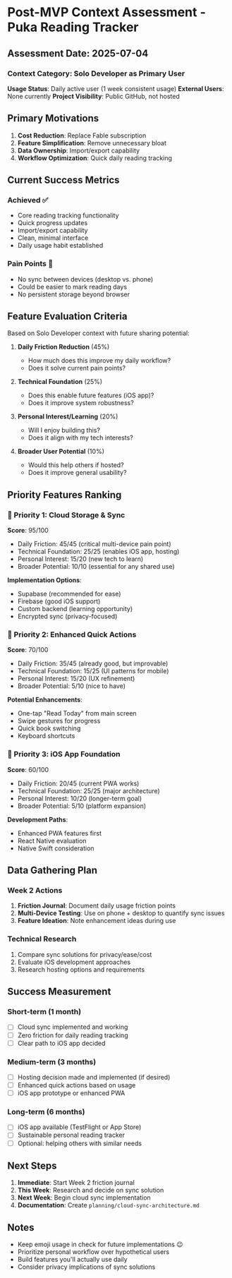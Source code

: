 # Post-MVP Context Assessment - Puka Reading Tracker

## Assessment Date: 2025-07-04

### Context Category: Solo Developer as Primary User

**Usage Status**: Daily active user (1 week consistent usage)
**External Users**: None currently
**Project Visibility**: Public GitHub, not hosted

## Primary Motivations

1. **Cost Reduction**: Replace Fable subscription
2. **Feature Simplification**: Remove unnecessary bloat
3. **Data Ownership**: Import/export capability
4. **Workflow Optimization**: Quick daily reading tracking

## Current Success Metrics

### Achieved ✅
- Core reading tracking functionality
- Quick progress updates
- Import/export capability
- Clean, minimal interface
- Daily usage habit established

### Pain Points 🔧
- No sync between devices (desktop vs. phone)
- Could be easier to mark reading days
- No persistent storage beyond browser

## Feature Evaluation Criteria

Based on Solo Developer context with future sharing potential:

1. **Daily Friction Reduction** (45%)
   - How much does this improve my daily workflow?
   - Does it solve current pain points?

2. **Technical Foundation** (25%)
   - Does this enable future features (iOS app)?
   - Does it improve system robustness?

3. **Personal Interest/Learning** (20%)
   - Will I enjoy building this?
   - Does it align with my tech interests?

4. **Broader User Potential** (10%)
   - Would this help others if hosted?
   - Does it improve general usability?

## Priority Features Ranking

### 🥇 Priority 1: Cloud Storage & Sync
**Score**: 95/100
- Daily Friction: 45/45 (critical multi-device pain point)
- Technical Foundation: 25/25 (enables iOS app, hosting)
- Personal Interest: 15/20 (new tech to learn)
- Broader Potential: 10/10 (essential for any shared use)

**Implementation Options**:
- Supabase (recommended for ease)
- Firebase (good iOS support)
- Custom backend (learning opportunity)
- Encrypted sync (privacy-focused)

### 🥈 Priority 2: Enhanced Quick Actions
**Score**: 70/100
- Daily Friction: 35/45 (already good, but improvable)
- Technical Foundation: 15/25 (UI patterns for mobile)
- Personal Interest: 15/20 (UX refinement)
- Broader Potential: 5/10 (nice to have)

**Potential Enhancements**:
- One-tap "Read Today" from main screen
- Swipe gestures for progress
- Quick book switching
- Keyboard shortcuts

### 🥉 Priority 3: iOS App Foundation
**Score**: 60/100
- Daily Friction: 20/45 (current PWA works)
- Technical Foundation: 25/25 (major architecture)
- Personal Interest: 10/20 (longer-term goal)
- Broader Potential: 5/10 (platform expansion)

**Development Paths**:
- Enhanced PWA features first
- React Native evaluation
- Native Swift consideration

## Data Gathering Plan

### Week 2 Actions
1. **Friction Journal**: Document daily usage friction points
2. **Multi-Device Testing**: Use on phone + desktop to quantify sync issues
3. **Feature Ideation**: Note enhancement ideas during use

### Technical Research
1. Compare sync solutions for privacy/ease/cost
2. Evaluate iOS development approaches
3. Research hosting options and requirements

## Success Measurement

### Short-term (1 month)
- [ ] Cloud sync implemented and working
- [ ] Zero friction for daily reading tracking
- [ ] Clear path to iOS app decided

### Medium-term (3 months)
- [ ] Hosting decision made and implemented (if desired)
- [ ] Enhanced quick actions based on usage
- [ ] iOS app prototype or enhanced PWA

### Long-term (6 months)
- [ ] iOS app available (TestFlight or App Store)
- [ ] Sustainable personal reading tracker
- [ ] Optional: helping others with similar needs

## Next Steps

1. **Immediate**: Start Week 2 friction journal
2. **This Week**: Research and decide on sync solution
3. **Next Week**: Begin cloud sync implementation
4. **Documentation**: Create `planning/cloud-sync-architecture.md`

## Notes

- Keep emoji usage in check for future implementations 😉
- Prioritize personal workflow over hypothetical users
- Build features you'll actually use daily
- Consider privacy implications of sync solutions